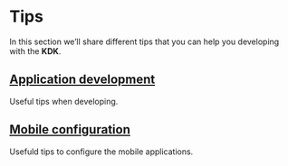 # Tips

In this section we’ll share different tips that you can help you developing with the **KDK**.

## [Application development](./app-development.md)

Useful tips when developing.

## [Mobile configuration](./mobile-configuration.md)

Usefuld tips to configure the mobile applications.
